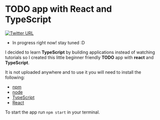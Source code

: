 
# TODO app with React and TypeScript

[![Twitter URL](https://img.shields.io/twitter/url/https/twitter.com/SevdaSevinu.svg?style=social&label=Follow%20%40SevdaSevinu)](https://twitter.com/SevdaSevinu)
* In progress right now! stay tuned :D


I decided to learn **TypeScript** by building applications instead of watching tutorials so I created this little beginner friendly **TODO** app with **react** and **TypeScript**. 

It is not uploaded anywhere and to use it you will need to install the following:

* [npm](https://docs.npmjs.com/downloading-and-installing-node-js-and-npm)
* [node](https://nodejs.org/en/download/)
* [TypeScript](https://www.typescriptlang.org/)
* [React](https://reactjs.org/docs/getting-started.html)

To start the app run ``` npm start ``` in your terminal.
